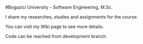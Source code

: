#Bogazici University - Software Engineering, M.Sc.

I share my researches, studies and assignments for the course.

You can visit my Wiki page to see more details.

Code can be reached from development branch.
